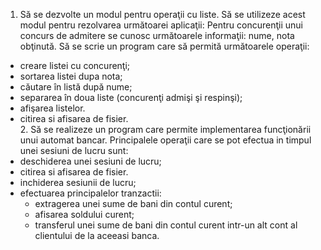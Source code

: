      
   1. Să se dezvolte un modul pentru operaţii cu liste. Să se utilizeze acest modul pentru
rezolvarea următoarei aplicaţii:
Pentru concurenţii unui concurs de admitere se cunosc următoarele informaţii:
nume, nota obţinută. Să se scrie un program care să permită următoarele operaţii:<br/>
- creare listei cu concurenţi;<br/>
- sortarea listei dupa nota;<br/>
- căutare în listă după nume;<br/>
- separarea în doua liste (concurenţi admişi şi respinşi);<br/>
- afişarea listelor. <br>
- citirea si afisarea de fisier.<br>
     2. Să se realizeze un program care permite implementarea funcţionării unui automat
bancar. Principalele operaţii care se pot efectua in timpul unei sesiuni de lucru sunt:<br/>
- deschiderea unei sesiuni de lucru;<br/>
- citirea si afisarea de fisier.<br>
- inchiderea sesiunii de lucru;<br/>
- efectuarea principalelor tranzactii:<ul> <li> extragerea unei sume de bani din contul curent;</li><li> afisarea soldului curent;</li><li> transferul unei sume de bani din contul curent intr-un alt cont al
clientului de la aceeasi banca.<br/>

